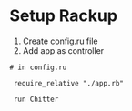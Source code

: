 # Setup Rackup

1. Create config.ru file
2. Add app as controller

```
# in config.ru

 require_relative "./app.rb"

 run Chitter

```

